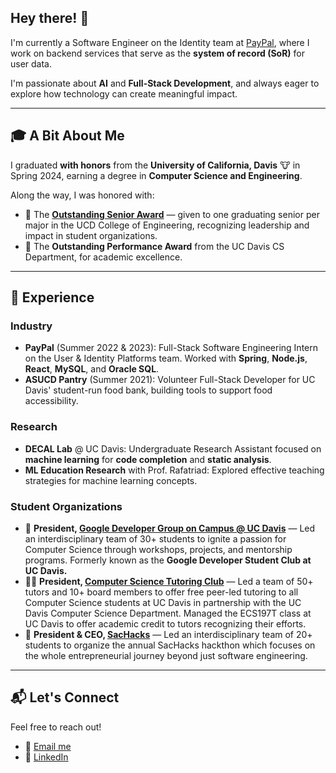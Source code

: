 ## Hey there! 👋  
I'm currently a Software Engineer on the Identity team at [PayPal](https://paypal.com), where I work on backend services that serve as the **system of record (SoR)** for user data.

I'm passionate about **AI** and **Full-Stack Development**, and always eager to explore how technology can create meaningful impact.

---

## 🎓 A Bit About Me  
I graduated **with honors** from the **University of California, Davis** 🐮 in Spring 2024, earning a degree in **Computer Science and Engineering**.  

Along the way, I was honored with:  
- 🏅 The [**Outstanding Senior Award**](https://cs.ucdavis.edu/news/outstanding-senior-spotlight-adityaa-ravi) — given to one graduating senior per major in the UCD College of Engineering, recognizing leadership and impact in student organizations.  
- 📘 The **Outstanding Performance Award** from the UC Davis CS Department, for academic excellence.

---

## 💼 Experience  

### Industry  
- **PayPal** (Summer 2022 & 2023): Full-Stack Software Engineering Intern on the User & Identity Platforms team. Worked with **Spring**, **Node.js**, **React**, **MySQL**, and **Oracle SQL**.  
- **ASUCD Pantry** (Summer 2021): Volunteer Full-Stack Developer for UC Davis' student-run food bank, building tools to support food accessibility.

### Research  
- **DECAL Lab** @ UC Davis: Undergraduate Research Assistant focused on **machine learning** for **code completion** and **static analysis**.  
- **ML Education Research** with Prof. Rafatriad: Explored effective teaching strategies for machine learning concepts.

### Student Organizations  
- 🧠 **President, [Google Developer Group on Campus @ UC Davis](https://gdg.community.dev/gdg-on-campus-university-of-california-davis-davis-united-states/)** — Led an interdisciplinary team of 30+ students to ignite a passion for Computer Science through workshops, projects, and mentorship programs. Formerly known as the **Google Developer Student Club at UC Davis.**
- 👨‍🏫 **President, [Computer Science Tutoring Club](https://www.cstutoringatdavis.com/)** — Led a team of 50+ tutors and 10+ board members to offer free peer-led tutoring to all Computer Science students at UC Davis in partnership with the UC Davis Computer Science Department. Managed the ECS197T class at UC Davis to offer academic credit to tutors recognizing their efforts. 
- 🚀 **President & CEO, [SacHacks](https://sachacks.io)** — Led an interdisciplinary team of 20+ students to organize the annual SacHacks hackthon which focuses on the whole entrepreneurial journey beyond just software engineering. 

---

## 📬 Let's Connect  
Feel free to reach out!  
- 📧 [Email me](mailto:adityaaravi6@gmail.com)  
- 💼 [LinkedIn](https://www.linkedin.com/in/adityaaravi6/)


<!--
- 🔭 What do I do?
    - I am currently a software engineer at the Identity team at PayPal, working primarily on backend services that provide a system of record (SoR) for user data.
-->

<!--
- 😄 Pronouns: He/Him/His

- ⚡ Fun fact: 
    .-..-. -. . ...- . .-. / --. --- -. -. .- / --. .. ...- . / -.-- --- ..- / ..- .--. .-.-.- .-.-.- .-.-.- .-.-.- .-..-.

<!--
**AdityaaRavi/AdityaaRavi** is a ✨ _special_ ✨ repository because its `README.md` (this file) appears on your GitHub profile.

Here are some ideas to get you started:

- 🔭 I’m currently working on ...
- 🌱 I’m currently learning ...
- 👯 I’m looking to collaborate on ...
- 🤔 I’m looking for help with ...
- 💬 Ask me about ...
- 📫 How to reach me: ...
- 😄 Pronouns: ...
- ⚡ Fun fact: ...
-->
